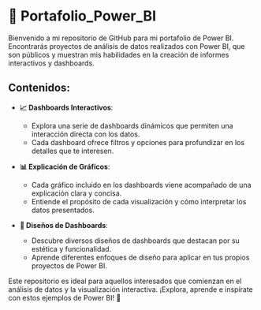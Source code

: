 # 🧠 Portafolio_Power_BI 
Bienvenido a mi repositorio de GitHub para mi portafolio de Power BI. Encontrarás proyectos de análisis de datos realizados con Power BI, que son públicos y muestran mis habilidades en la creación de informes interactivos y dashboards.

## Contenidos: 
- **📈 Dashboards Interactivos**:
  - Explora una serie de dashboards dinámicos que permiten una interacción directa con los datos.
  - Cada dashboard ofrece filtros y opciones para profundizar en los detalles que te interesen.

- **📊 Explicación de Gráficos**:
  - Cada gráfico incluido en los dashboards viene acompañado de una explicación clara y concisa.
  - Entiende el propósito de cada visualización y cómo interpretar los datos presentados.

- **🎨 Diseños de Dashboards**:
  - Descubre diversos diseños de dashboards que destacan por su estética y funcionalidad.
  - Aprende diferentes enfoques de diseño para aplicar en tus propios proyectos de Power BI.

Este repositorio es ideal para aquellos interesados que comienzan en el análisis de datos y la visualización interactiva. ¡Explora, aprende e inspírate con estos ejemplos de Power BI! 🚀
